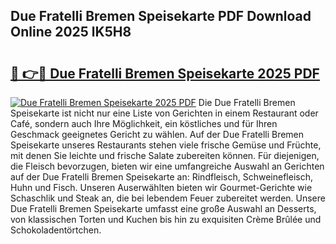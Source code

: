 ## Due Fratelli Bremen Speisekarte PDF Download Online 2025 lK5H8

# <h2><a href="http://gc9hzpn.nevu.top/?p=Due+Fratelli+Bremen+Speisekarte">🔗 👉🔴 Due Fratelli Bremen Speisekarte 2025 PDF</a></h2>

[![Due Fratelli Bremen Speisekarte 2025 PDF](https://i.imgur.com/dBaPXMq.png)](http://gc9hzpn.nevu.top/?p=Due+Fratelli+Bremen+Speisekarte)
Die Due Fratelli Bremen Speisekarte ist nicht nur eine Liste von Gerichten in einem Restaurant oder Café, sondern auch Ihre Möglichkeit, ein köstliches und für Ihren Geschmack geeignetes Gericht zu wählen. Auf der Due Fratelli Bremen Speisekarte unseres Restaurants stehen viele frische Gemüse und Früchte, mit denen Sie leichte und frische Salate zubereiten können. Für diejenigen, die Fleisch bevorzugen, bieten wir eine umfangreiche Auswahl an Gerichten auf der Due Fratelli Bremen Speisekarte an: Rindfleisch, Schweinefleisch, Huhn und Fisch. Unseren Auserwählten bieten wir Gourmet-Gerichte wie Schaschlik und Steak an, die bei lebendem Feuer zubereitet werden. Unsere Due Fratelli Bremen Speisekarte umfasst eine große Auswahl an Desserts, von klassischen Torten und Kuchen bis hin zu exquisiten Crème Brûlée und Schokoladentörtchen.
